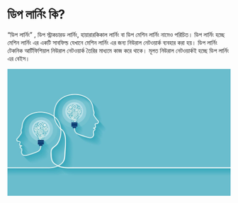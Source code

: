 # ডিপ লার্নিং কি?

“ডিপ লার্নিং” , ডিপ স্ট্রাকচারড লার্নিং, হায়ারারকিকাল লার্নিং বা ডিপ মেশিন লার্নিং নামেও পরিচিত। ডিপ লার্নিং হচ্ছে মেশিন লার্নিং এর একটি সাবফিল্ড যেখানে মেশিন লার্নিং এর জন্য নিউরাল নেটওয়ার্ক ব্যবহার করা হয়। ডিপ লার্নিং টেকনিক আর্টিফিশিয়াল নিউরাল নেটওয়ার্ক তৈরির মাধ্যমে কাজ করে থাকে। মূলত নিউরাল নেটওয়ার্কই হচ্ছে ডিপ লার্নিং এর বেইস।

![](../.gitbook/assets/blended-v-student-centered-learning-1536x872.jpg)

